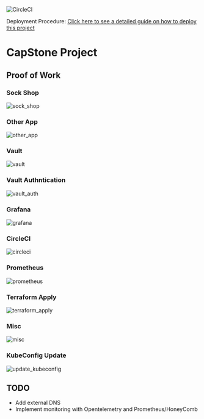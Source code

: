 ![CircleCI](https://img.shields.io/circleci/build/github/philemonnwanne/capstone)

Deployment Procedure: [Click here to see a detailed guide on how to deploy this project](https://github.com/philemonnwanne/capstone/blob/main/Deployment.md)

# CapStone Project

## Proof of Work

### Sock Shop
![sock_shop](https://github.com/philemonnwanne/capstone/blob/main/images/sock_shop.png)

### Other App
![other_app](https://github.com/philemonnwanne/capstone/blob/main/images/other_app.png)

### Vault
![vault](https://github.com/philemonnwanne/capstone/blob/main/images/vault.png)

### Vault Authntication
![vault_auth](https://github.com/philemonnwanne/capstone/blob/main/images/vault_auth.png)

### Grafana
![grafana](https://github.com/philemonnwanne/capstone/blob/main/images/grafana.png)

### CircleCI
![circleci](https://github.com/philemonnwanne/capstone/blob/main/images/ci_cd.png)

### Prometheus
![prometheus](https://github.com/philemonnwanne/capstone/blob/main/images/prometheus.png)

### Terraform Apply
![terraform_apply](https://github.com/philemonnwanne/capstone/blob/main/images/apply_output.png)

### Misc
![misc](https://github.com/philemonnwanne/capstone/blob/main/images/misc.png)

### KubeConfig Update
![update_kubeconfig](https://github.com/philemonnwanne/capstone/blob/main/images/update_kubeconfig.png)


## TODO
- Add external DNS
- Implement monitoring with Opentelemetry and Prometheus/HoneyComb
